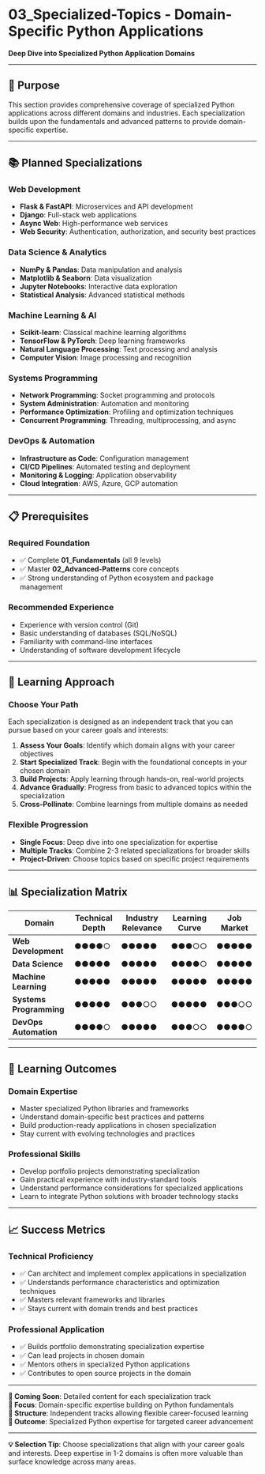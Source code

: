 # 03_Specialized-Topics - Domain-Specific Python Applications

**Deep Dive into Specialized Python Application Domains**

---

## 🎯 Purpose

This section provides comprehensive coverage of specialized Python applications across different domains and industries. Each specialization builds upon the fundamentals and advanced patterns to provide domain-specific expertise.

---

## 📚 Planned Specializations

### **Web Development**

- **Flask & FastAPI**: Microservices and API development
- **Django**: Full-stack web applications
- **Async Web**: High-performance web services
- **Web Security**: Authentication, authorization, and security best practices

### **Data Science & Analytics**

- **NumPy & Pandas**: Data manipulation and analysis
- **Matplotlib & Seaborn**: Data visualization
- **Jupyter Notebooks**: Interactive data exploration
- **Statistical Analysis**: Advanced statistical methods

### **Machine Learning & AI**

- **Scikit-learn**: Classical machine learning algorithms
- **TensorFlow & PyTorch**: Deep learning frameworks
- **Natural Language Processing**: Text processing and analysis
- **Computer Vision**: Image processing and recognition

### **Systems Programming**

- **Network Programming**: Socket programming and protocols
- **System Administration**: Automation and monitoring
- **Performance Optimization**: Profiling and optimization techniques
- **Concurrent Programming**: Threading, multiprocessing, and async

### **DevOps & Automation**

- **Infrastructure as Code**: Configuration management
- **CI/CD Pipelines**: Automated testing and deployment
- **Monitoring & Logging**: Application observability
- **Cloud Integration**: AWS, Azure, GCP automation

---

## 📋 Prerequisites

### **Required Foundation**

- ✅ Complete **01_Fundamentals** (all 9 levels)
- ✅ Master **02_Advanced-Patterns** core concepts
- ✅ Strong understanding of Python ecosystem and package management

### **Recommended Experience**

- Experience with version control (Git)
- Basic understanding of databases (SQL/NoSQL)
- Familiarity with command-line interfaces
- Understanding of software development lifecycle

---

## 🚀 Learning Approach

### **Choose Your Path**

Each specialization is designed as an independent track that you can pursue based on your career goals and interests:

1. **Assess Your Goals**: Identify which domain aligns with your career objectives
2. **Start Specialized Track**: Begin with the foundational concepts in your chosen domain
3. **Build Projects**: Apply learning through hands-on, real-world projects
4. **Advance Gradually**: Progress from basic to advanced topics within the specialization
5. **Cross-Pollinate**: Combine learnings from multiple domains as needed

### **Flexible Progression**

- **Single Focus**: Deep dive into one specialization for expertise
- **Multiple Tracks**: Combine 2-3 related specializations for broader skills
- **Project-Driven**: Choose topics based on specific project requirements

---

## 📊 Specialization Matrix

| Domain                  | Technical Depth | Industry Relevance | Learning Curve | Job Market |
| ----------------------- | --------------- | ------------------ | -------------- | ---------- |
| **Web Development**     | ●●●●○           | ●●●●●              | ●●●○○          | ●●●●●      |
| **Data Science**        | ●●●●●           | ●●●●●              | ●●●●○          | ●●●●●      |
| **Machine Learning**    | ●●●●●           | ●●●●●              | ●●●●●          | ●●●●●      |
| **Systems Programming** | ●●●●●           | ●●●○○              | ●●●●●          | ●●●○○      |
| **DevOps Automation**   | ●●●●○           | ●●●●●              | ●●●○○          | ●●●●○      |

---

## 🎯 Learning Outcomes

### **Domain Expertise**

- Master specialized Python libraries and frameworks
- Understand domain-specific best practices and patterns
- Build production-ready applications in chosen specialization
- Stay current with evolving technologies and practices

### **Professional Skills**

- Develop portfolio projects demonstrating specialization
- Gain practical experience with industry-standard tools
- Understand performance considerations for specialized applications
- Learn to integrate Python solutions with broader technology stacks

---

## 📈 Success Metrics

### **Technical Proficiency**

- ✅ Can architect and implement complex applications in specialization
- ✅ Understands performance characteristics and optimization techniques
- ✅ Masters relevant frameworks and libraries
- ✅ Stays current with domain trends and best practices

### **Professional Application**

- ✅ Builds portfolio demonstrating specialization expertise
- ✅ Can lead projects in chosen domain
- ✅ Mentors others in specialized Python applications
- ✅ Contributes to open source projects in the domain

---

**📅 Coming Soon**: Detailed content for each specialization track  
**🎯 Focus**: Domain-specific expertise building on Python fundamentals  
**📍 Structure**: Independent tracks allowing flexible career-focused learning  
**🚀 Outcome**: Specialized Python expertise for targeted career advancement

---

**💡 Selection Tip**: Choose specializations that align with your career goals and interests. Deep expertise in 1-2 domains is often more valuable than surface knowledge across many areas.
